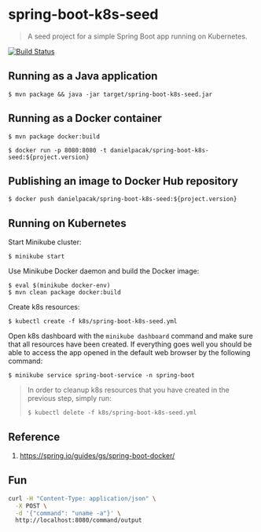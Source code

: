 # spring-boot-k8s-seed

> A seed project for a simple Spring Boot app running on Kubernetes.

[![Build Status](https://travis-ci.org/SOFTWARE-CLINIC/spring-boot-k8s-seed.svg?branch=master)](https://travis-ci.org/SOFTWARE-CLINIC/spring-boot-k8s-seed)

## Running as a Java application

```
$ mvn package && java -jar target/spring-boot-k8s-seed.jar
```

## Running as a Docker container

```
$ mvn package docker:build
```

```
$ docker run -p 8080:8080 -t danielpacak/spring-boot-k8s-seed:${project.version}
```

## Publishing an image to Docker Hub repository

```
$ docker push danielpacak/spring-boot-k8s-seed:${project.version}
```

## Running on Kubernetes

Start Minikube cluster:

```
$ minikube start
```

Use Minikube Docker daemon and build the Docker image:

```
$ eval $(minikube docker-env)
$ mvn clean package docker:build
```

Create k8s resources:

```
$ kubectl create -f k8s/spring-boot-k8s-seed.yml
```

Open k8s dashboard with the `minikube dashboard` command and make sure that all resources have been created.
If everything goes well you should be able to access the app opened in the default web browser
by the following command:

```
$ minikube service spring-boot-service -n spring-boot
```

> In order to cleanup k8s resources that you have created in the previous step, simply run:
> ```
> $ kubectl delete -f k8s/spring-boot-k8s-seed.yml
> ```

## Reference

1. https://spring.io/guides/gs/spring-boot-docker/

## Fun

```sh
curl -H "Content-Type: application/json" \
  -X POST \
  -d '{"command": "uname -a"}' \
  http://localhost:8080/command/output
```
